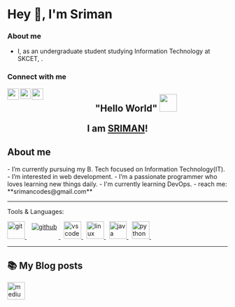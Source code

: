 # Hey 👋, I'm Sriman

### About me

- I, as an undergraduate student studying Information Technology at SKCET, .

### Connect with me

<a href="mailto:srimancodes@gmail.com">
  <img align="left" width="26px" src="https://www.vectorlogo.zone/logos/gmail/gmail-icon.svg" />
</a>
<a href="https://www.linkedin.com/in/sriman-r-8641a21bb/">
  <img align="left" width="24px" src="https://www.vectorlogo.zone/logos/linkedin/linkedin-icon.svg"/>
</a>
<a href="https://sriman.netlify.app/">
  <img align="left" width="26px" src="https://www.flaticon.com/free-icon/portfolio_726056](https://icons8.com/icon/61977/portfolio)https://icons8.com/icon/61977/portfolio"/>
</a>
<!-->

<h2 align="center"> "Hello World"
<img src="https://media4.giphy.com/media/RPukqDohL55Eo6Z38X/giphy.gif?cid=ecf05e47azgn9v1va67meuuf4d39nj3kwgp8uqwel58w2yn9&rid=giphy.gif&ct=s" width="40">

I am [SRIMAN](https://sriman.netlify.app/)!</h2>

 <h2>About me</h2>
-  I’m currently pursuing my B. Tech focused on Information Technology(IT).
-  I’m interested in web development.
-  I’m a passionate programmer who loves learning new things daily.
-  I'm currently learning DevOps.
-  reach me: **srimancodes@gmail.com**
<br/>
<hr/>







Tools & Languages:
<p align="left">
<a href="https://git-scm.com" target="_blank">
<img src="https://cdn.jsdelivr.net/gh/devicons/devicon/icons/git/git-plain-wordmark.svg" alt="git" width="40" height="40" />  
</a>	&nbsp;
<a href="https://github.com/Abhishek-00" target="_blank">
<img src="https://raw.githubusercontent.com/klaasnicolaas/ColoredBadges/prod/svg/dev/services/github.svg" alt="github" style="vertical-align:top; margin:4px">    
</a>	&nbsp;
<a href="https://code.visualstudio.com/" target="_blank">
<img src="https://cdn.jsdelivr.net/gh/devicons/devicon/icons/vscode/vscode-original-wordmark.svg" alt="vscode" width="40" height="40"/> </a>	&nbsp;
<a href="https://www.linux.org/forums/linux-beginner-tutorials.123/" target="_blank">
<img src="https://cdn.jsdelivr.net/gh/devicons/devicon/icons/linux/linux-original.svg" alt="linux" width="40" height="40"/> </a>	&nbsp;
<a href="https://www.w3schools.com/java/" target="_blank" rel="noreferrer"> <img src="https://cdn.jsdelivr.net/gh/devicons/devicon/icons/java/java-original.svg" alt="java" width="40" height="40"/> </a> 	&nbsp;
<a href="https://www.python.org" target="_blank" rel="noreferrer"> <img src="https://raw.githubusercontent.com/devicons/devicon/master/icons/python/python-original.svg" alt="python" width="40" height="40"/> </a> 	&nbsp;


<br/>
<hr/>




## 📚 My Blog posts
<a href="https://medium.com/@Srimanram"><img src="https://www.google.com/url?sa=i&url=https%3A%2F%2Fmedium.com%2Fblogging-guide%2Fmediums-new-logo-2020-unfinished-ellipses-logomark-e24c059871e7&psig=AOvVaw2GsEwiQWB84KS5hFjnCR8W&ust=1715959138912000&source=images&cd=vfe&opi=89978449&ved=0CBIQjRxqFwoTCOiDloq8koYDFQAAAAAdAAAAABAE" alt="medium" width="40" height="40"/>
<!-- HASHNODE:START -->
<!-- HASHNODE:END -->
